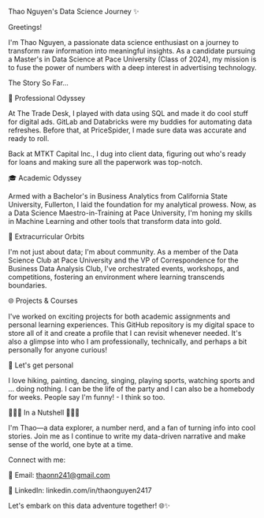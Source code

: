 Thao Nguyen's Data Science Journey ✨

Greetings! 

I'm Thao Nguyen, a passionate data science enthusiast on a journey to transform raw information into meaningful insights. As a candidate pursuing a Master's in Data Science at Pace University (Class of 2024), my mission is to fuse the power of numbers with a deep interest in advertising technology.

The Story So Far...

🚀 Professional Odyssey

At The Trade Desk, I played with data using SQL and made it do cool stuff for digital ads. GitLab and Databricks were my buddies for automating data refreshes. Before that, at PriceSpider, I made sure data was accurate and ready to roll.

Back at MTKT Capital Inc., I dug into client data, figuring out who's ready for loans and making sure all the paperwork was top-notch.

🎓 Academic Odyssey

Armed with a Bachelor's in Business Analytics from California State University, Fullerton, I laid the foundation for my analytical prowess. Now, as a Data Science Maestro-in-Training at Pace University, I'm honing my skills in Machine Learning and other tools that transform data into gold.

🌟 Extracurricular Orbits

I'm not just about data; I'm about community. As a member of the Data Science Club at Pace University and the VP of Correspondence for the Business Data Analysis Club, I've orchestrated events, workshops, and competitions, fostering an environment where learning transcends boundaries.

🌐 Projects & Courses

I've worked on exciting projects for both academic assignments and personal learning experiences. This GitHub repository is my digital space to store all of it and create a profile that I can revisit whenever needed. It's also a glimpse into who I am professionally, technically, and perhaps a bit personally for anyone curious!

:sparkling_heart: Let's get personal

I love hiking, painting, dancing, singing, playing sports, watching sports and ... doing nothing.
I can be the life of the party and I can also be a homebody for weeks.
People say I'm funny! - I think so too.
 
:blue_heart::blue_heart::blue_heart: In a Nutshell :blue_heart::blue_heart::blue_heart:

I'm Thao—a data explorer, a number nerd, and a fan of turning info into cool stories. Join me as I continue to write my data-driven narrative and make sense of the world, one byte at a time.

Connect with me:

📧 Email: thaonn241@gmail.com

💼 LinkedIn: linkedin.com/in/thaonguyen2417

Let's embark on this data adventure together! 🌐✨
